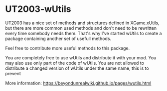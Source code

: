 # UT2003-wUtils

UT2003 has a nice set of methods and structures defined in XGame.xUtils, but there are more common used methods and don't need to be rewritten every time somebody needs them. That's why I've started wUtils to create a package containing another set of usefull methods.

Feel free to contribute more useful methods to this package.

You are completely free to use wUtils and distribute it with your mod. You may also use only part of the code of wUtils. You are not allowed to distribute a changed version of wUtils under the same name, this is to prevent 

More information: https://beyondunrealwiki.github.io/pages/wutils.html
